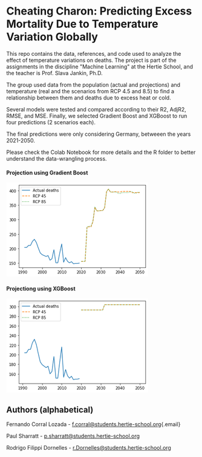 # Cheating Charon: Predicting Excess Mortality Due to Temperature Variation Globally

This repo contains the data, references, and code used to analyze the effect of temperature variations on deaths. The project is part of the assignments in the discipline "Machine Learning" at the Hertie School, and the teacher is Prof. Slava Jankin, Ph.D.

The group used data from the population (actual and projections) and temperature (real and the scenarios from RCP 4.5 and 8.5) to find a relationship between them and deaths due to excess heat or cold. 

Several models were tested and compared according to their R2, AdjR2, RMSE, and MSE. Finally, we selected Gradient Boost and XGBoost to run four predictions (2 scenarios each).

The final predictions were only considering Germany, betweeen the years 2021-2050.

Please check the Colab Notebook for more details and the R folder to better understand the data-wrangling process.

#### Projection using Gradient Boost

![Projection using Gradient Boost](img/gradient_boost.png)

#### Projectiong using XGBoost

![Projection using XG Boost](img/xgboost.png)

## Authors (alphabetical)

Fernando Corral Lozada - [f.corral\@students.hertie-school.org](mailto:f.corral@students.hertie-school.org){.email}

Paul Sharratt - [p.sharratt\@students.hertie-school.org](mailto:p.sharratt@students.hertie-school.org)

Rodrigo Filippi Dornelles - [r.Dornelles\@students.hertie-school.org](mailto:r.Dornelles@students.hertie-school.org)
